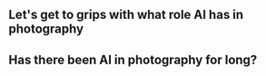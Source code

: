 ## Let's get to grips with what role AI has in photography

## Has there been AI in photography for long?